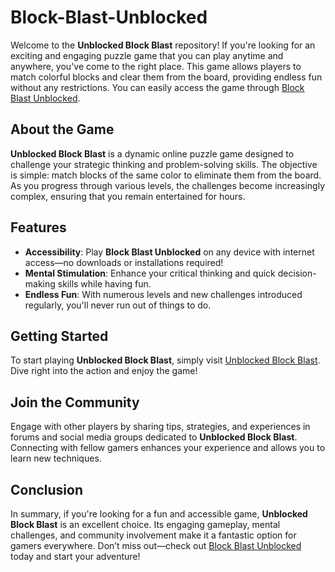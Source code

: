 # Block-Blast-Unblocked

Welcome to the **Unblocked Block Blast** repository! If you're looking for an exciting and engaging puzzle game that you can play anytime and anywhere, you've come to the right place. This game allows players to match colorful blocks and clear them from the board, providing endless fun without any restrictions. You can easily access the game through [Block Blast Unblocked](https://sites.google.com/view/unblockedblockblast/).

## About the Game

**Unblocked Block Blast** is a dynamic online puzzle game designed to challenge your strategic thinking and problem-solving skills. The objective is simple: match blocks of the same color to eliminate them from the board. As you progress through various levels, the challenges become increasingly complex, ensuring that you remain entertained for hours.

## Features

- **Accessibility**: Play **Block Blast Unblocked** on any device with internet access—no downloads or installations required!
- **Mental Stimulation**: Enhance your critical thinking and quick decision-making skills while having fun.
- **Endless Fun**: With numerous levels and new challenges introduced regularly, you'll never run out of things to do.

## Getting Started

To start playing **Unblocked Block Blast**, simply visit [Unblocked Block Blast](https://sites.google.com/view/unblockedblockblast/). Dive right into the action and enjoy the game!

## Join the Community

Engage with other players by sharing tips, strategies, and experiences in forums and social media groups dedicated to **Unblocked Block Blast**. Connecting with fellow gamers enhances your experience and allows you to learn new techniques.

## Conclusion

In summary, if you're looking for a fun and accessible game, **Unblocked Block Blast** is an excellent choice. Its engaging gameplay, mental challenges, and community involvement make it a fantastic option for gamers everywhere. Don’t miss out—check out [Block Blast Unblocked](https://sites.google.com/view/unblockedblockblast/) today and start your adventure!
